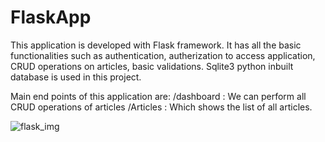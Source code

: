 # FlaskApp
This application is developed with Flask framework.
It has all the basic functionalities such as authentication, autherization to access application, CRUD operations on articles, basic validations.
Sqlite3 python inbuilt database is used in this project.

Main end points of this application are:
/dashboard : We can perform all CRUD operations of articles 
/Articles : Which shows the list of all articles.

![flask_img](https://user-images.githubusercontent.com/40051157/45236273-037e2680-b2f9-11e8-8c15-8bc52de781ac.PNG)
